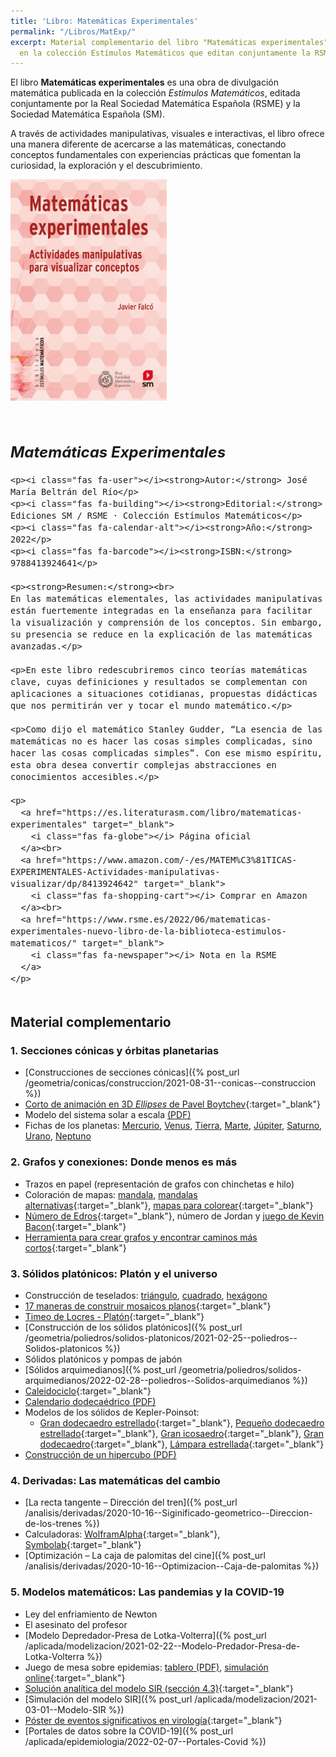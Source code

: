 ```yaml
---
title: 'Libro: Matemáticas Experimentales'
permalink: "/Libros/MatExp/"
excerpt: Material complementario del libro "Matemáticas experimentales" publicado
  en la colección Estímulos Matemáticos que editan conjuntamente la RSME y SM.
---
```


<style>
.book-container {
  display: flex;
  flex-wrap: wrap;
  gap: 2rem;
  align-items: flex-start;
  margin-bottom: 2rem;
}

.book-cover {
  max-width: 250px;
  flex: 1 1 250px;
}

.book-info {
  flex: 2 1 300px;
  font-size: 1rem;
}

.book-info i {
  color: #0077cc;
  margin-right: 0.5rem;
  width: 1.2em;
  text-align: center;
}

@media (max-width: 600px) {
  .book-container {
    flex-direction: column;
    align-items: center;
  }

  .book-info {
    text-align: justify;
  }
}
</style>

El libro **Matemáticas experimentales** es una obra de divulgación matemática publicada en la colección *Estímulos Matemáticos*, editada conjuntamente por la Real Sociedad Matemática Española (RSME) y la Sociedad Matemática Española (SM).

A través de actividades manipulativas, visuales e interactivas, el libro ofrece una manera diferente de acercarse a las matemáticas, conectando conceptos fundamentales con experiencias prácticas que fomentan la curiosidad, la exploración y el descubrimiento.


<link rel="stylesheet" href="https://cdnjs.cloudflare.com/ajax/libs/font-awesome/6.5.0/css/all.min.css" integrity="sha512-SOMEHASH" crossorigin="anonymous" referrerpolicy="no-referrer" />

<div class="book-container">
  <div class="book-cover">
    <img src="assets/MatExp/libro/PortadaMatExp.jpg" alt="Portada del libro Matemáticas Experimentales" style="width:100%; height:auto;">
  </div>
  <div class="book-info">
    <h2><em>Matemáticas Experimentales</em></h2>

    <p><i class="fas fa-user"></i><strong>Autor:</strong> José María Beltrán del Río</p>
    <p><i class="fas fa-building"></i><strong>Editorial:</strong> Ediciones SM / RSME · Colección Estímulos Matemáticos</p>
    <p><i class="fas fa-calendar-alt"></i><strong>Año:</strong> 2022</p>
    <p><i class="fas fa-barcode"></i><strong>ISBN:</strong> 9788413924641</p>

    <p><strong>Resumen:</strong><br>
    En las matemáticas elementales, las actividades manipulativas están fuertemente integradas en la enseñanza para facilitar la visualización y comprensión de los conceptos. Sin embargo, su presencia se reduce en la explicación de las matemáticas avanzadas.</p>

    <p>En este libro redescubriremos cinco teorías matemáticas clave, cuyas definiciones y resultados se complementan con aplicaciones a situaciones cotidianas, propuestas didácticas que nos permitirán ver y tocar el mundo matemático.</p>

    <p>Como dijo el matemático Stanley Gudder, “La esencia de las matemáticas no es hacer las cosas simples complicadas, sino hacer las cosas complicadas simples”. Con ese mismo espíritu, esta obra desea convertir complejas abstracciones en conocimientos accesibles.</p>

    <p>
      <a href="https://es.literaturasm.com/libro/matematicas-experimentales" target="_blank">
        <i class="fas fa-globe"></i> Página oficial
      </a><br>
      <a href="https://www.amazon.com/-/es/MATEM%C3%81TICAS-EXPERIMENTALES-Actividades-manipulativas-visualizar/dp/8413924642" target="_blank">
        <i class="fas fa-shopping-cart"></i> Comprar en Amazon
      </a><br>
      <a href="https://www.rsme.es/2022/06/matematicas-experimentales-nuevo-libro-de-la-biblioteca-estimulos-matematicos/" target="_blank">
        <i class="fas fa-newspaper"></i> Nota en la RSME
      </a>
    </p>
  </div>
</div>



## Material complementario

### 1. Secciones cónicas y órbitas planetarias

- [Construcciones de secciones cónicas]({% post_url /geometria/conicas/construccion/2021-08-31--conicas--construccion %})
- [Corto de animación en 3D *Ellipses* de Pavel Boytchev](https://www.youtube.com/watch?v=1v5Aqo6PaFw){:target="_blank"}
- Modelo del sistema solar a escala [(PDF)](/falbe/assets/MatExp/geometria/conicas/sistema-solar-a-escala/Modelo-a-escala-del-sistema-solar.pdf)
- Fichas de los planetas: [Mercurio](/falbe/assets/MatExp/geometria/conicas/sistema-solar-a-escala/Mercurio.pdf), [Venus](/falbe/assets/MatExp/geometria/conicas/sistema-solar-a-escala/Venus.pdf), [Tierra](/falbe/assets/MatExp/geometria/conicas/sistema-solar-a-escala/Tierra.pdf), [Marte](/falbe/assets/MatExp/geometria/conicas/sistema-solar-a-escala/Marte.pdf), [Júpiter](/falbe/assets/MatExp/geometria/conicas/sistema-solar-a-escala/Jupiter.pdf), [Saturno](/falbe/assets/MatExp/geometria/conicas/sistema-solar-a-escala/Saturno.pdf), [Urano](/falbe/assets/MatExp/geometria/conicas/sistema-solar-a-escala/Urano.pdf), [Neptuno](/falbe/assets/MatExp/geometria/conicas/sistema-solar-a-escala/Neptuno.pdf)

### 2. Grafos y conexiones: Donde menos es más

- Trazos en papel (representación de grafos con chinchetas e hilo)
- Coloración de mapas: [mandala](/falbe/assets/MatExp/discreta/grafos/cuatro-colores/Mandala.pdf), [mandalas alternativas](http://www.supercoloring.com/es/dibujos-para-colorear/artes-y-cultura/mandala){:target="_blank"}, [mapas para colorear](http://www.supercoloring.com/es/dibujos-para-colorear/paises-y-culturas/mapas){:target="_blank"}
- [Número de Edros](https://mathscinet.ams.org/mathscinet/freeTools.html?version=2){:target="_blank"}, número de Jordan y [juego de Kevin Bacon](https://oracleofbacon.org/){:target="_blank"}
- [Herramienta para crear grafos y encontrar caminos más cortos](https://graphonline.ru/es/){:target="_blank"}

### 3. Sólidos platónicos: Platón y el universo

- Construcción de teselados: [triángulo](/falbe/assets/MatExp/geometria/teselados/construccion/Teselado-3-lados.pdf), [cuadrado](/falbe/assets/MatExp/geometria/teselados/construccion/Teselado-4-lados.pdf), [hexágono](/falbe/assets/MatExp/geometria/teselados/construccion/Teselado-6-lados.pdf)
- [17 maneras de construir mosaicos planos](https://www.imaginary.org/sites/default/files/rsme-imaginary_morenaments_rollup_es.pdf){:target="_blank"}
- [Timeo de Locres - Platón](https://www.filosofia.org/cla/pla/azc11121.htm){:target="_blank"}
- [Construcción de los sólidos platónicos]({% post_url /geometria/poliedros/solidos-platonicos/2021-02-25--poliedros--Solidos-platonicos %})
- Sólidos platónicos y pompas de jabón
- [Sólidos arquimedianos]({% post_url /geometria/poliedros/solidos-arquimedianos/2022-02-28--poliedros--Solidos-arquimedianos %})
- [Caleidociclo](https://www.polyhedra.net/es/model.php?name-en=hexagonal-kaleidocycle){:target="_blank"}
- [Calendario dodecaédrico (PDF)](/falbe/assets/MatExp/geometria/poliedros/calendario-dodecaedro/Calendario-Dodecaedrico.pdf)
- Modelos de los sólidos de Kepler-Poinsot:  
  - [Gran dodecaedro estrellado](https://www.polyhedra.net/es/model.php?name-en=great-stellated-dodecahedron){:target="_blank"}, [Pequeño dodecaedro estrellado](https://www.polyhedra.net/es/model.php?name-en=small-stellated-dodecahedron){:target="_blank"}, [Gran icosaedro](https://www.polyhedra.net/es/model.php?name-en=great-icosahedron){:target="_blank"}, [Gran dodecaedro](https://www.polyhedra.net/es/model.php?name-en=great-dodecahedron){:target="_blank"}, [Lámpara estrellada](https://www.polyhedra.net/es/model.php?name-en=small-stellated-dodecahedron-lampshade){:target="_blank"}
- [Construcción de un hipercubo (PDF)](/falbe/assets/MatExp/geometria/politopos/hipercubo/hipercubo.pdf)

### 4. Derivadas: Las matemáticas del cambio

- [La recta tangente – Dirección del tren]({% post_url /analisis/derivadas/2020-10-16--Siginificado-geometrico--Direccion-de-los-trenes %})
- Calculadoras: [WolframAlpha](https://www.wolframalpha.com/calculators/derivative-calculator/){:target="_blank"}, [Symbolab](https://es.symbolab.com/solver/derivative-calculator){:target="_blank"}
- [Optimización – La caja de palomitas del cine]({% post_url /analisis/derivadas/2020-10-16--Optimizacion--Caja-de-palomitas %})

### 5. Modelos matemáticos: Las pandemias y la COVID-19

- Ley del enfriamiento de Newton
- El asesinato del profesor
- [Modelo Depredador-Presa de Lotka-Volterra]({% post_url /aplicada/modelizacion/2021-02-22--Modelo-Predador-Presa-de-Lotka-Volterra %})
- Juego de mesa sobre epidemias: [tablero (PDF)](/falbe/assets/MatExp/aplicada/modelizacion/juego-epidemias/El-juego-de-las-epidemias--tablero-6x6.pdf), [simulación online](https://www.nctm.org/tools/pandemic2020/index.html){:target="_blank"}
- [Solución analítica del modelo SIR (sección 4.3)](https://repositorio.unican.es/xmlui/bitstream/handle/10902/7125/Andrea%20Garcia%20Pi%C3%B1era.pdf){:target="_blank"}
- [Simulación del modelo SIR]({% post_url /aplicada/modelizacion/2021-03-01--Modelo-SIR %})
- [Póster de eventos significativos en virología](https://www.rndsystems.com/resources/posters/significant-events-history-virology){:target="_blank"}
- [Portales de datos sobre la COVID-19]({% post_url /aplicada/epidemiologia/2022-02-07--Portales-Covid %})


